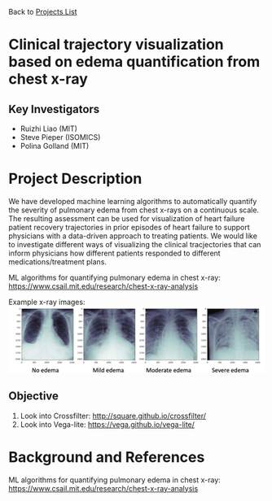 Back to [Projects List](../../README.md#ProjectsList)

# Clinical trajectory visualization based on edema quantification from chest x-ray

## Key Investigators

- Ruizhi Liao (MIT)
- Steve Pieper (ISOMICS)
- Polina Golland (MIT)

# Project Description

We have developed machine learning algorithms to automatically quantify the severity of pulmonary edema from chest x-rays on a continuous scale. The resulting assessment can be used for visualization of heart failure patient recovery trajectories in prior episodes of heart failure to support physicians with a data-driven approach to treating patients. We would like to investigate different ways of visualizing the clinical tracjectories that can inform physicians how different patients responded to different medications/treatment plans.

ML algorithms for quantifying pulmonary edema in chest x-ray: https://www.csail.mit.edu/research/chest-x-ray-analysis

Example x-ray images:
![Example x-ray images: ](banner.png)

## Objective

1. Look into Crossfilter: http://square.github.io/crossfilter/
2. Look into Vega-lite: https://vega.github.io/vega-lite/

# Background and References

ML algorithms for quantifying pulmonary edema in chest x-ray: https://www.csail.mit.edu/research/chest-x-ray-analysis
